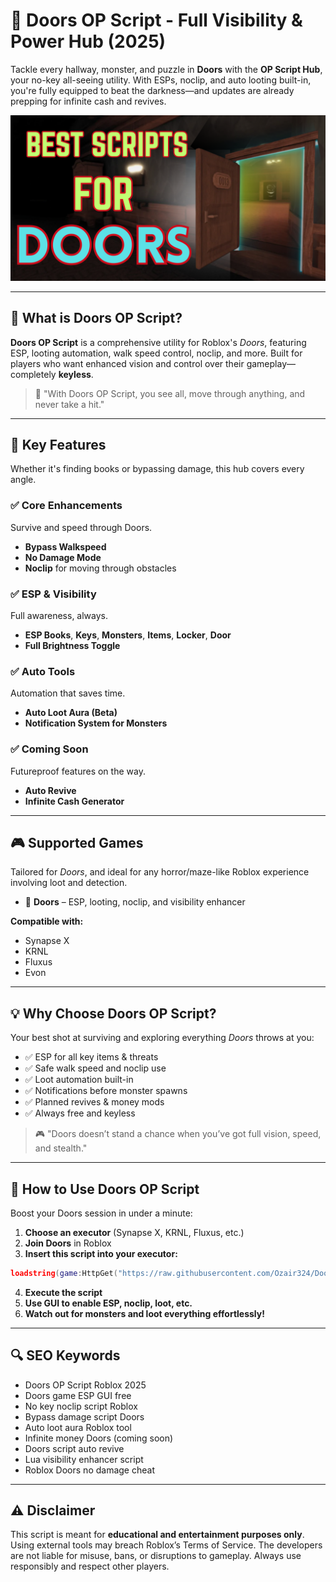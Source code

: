 # 🔑 Doors OP Script - Full Visibility & Power Hub (2025)

Tackle every hallway, monster, and puzzle in **Doors** with the **OP Script Hub**, your no-key all-seeing utility. With ESPs, noclip, and auto looting built-in, you're fully equipped to beat the darkness—and updates are already prepping for infinite cash and revives.

![script-image](https://github.com/Ozair324/Doors-op-script/blob/main/_Doors%20OP%20Script%20-%20Full%20Visibility%20%26%20Power%20Hub%20.png)

---

## 🎯 What is Doors OP Script?

**Doors OP Script** is a comprehensive utility for Roblox's *Doors*, featuring ESP, looting automation, walk speed control, noclip, and more. Built for players who want enhanced vision and control over their gameplay—completely **keyless**.

> 🔑 "With Doors OP Script, you see all, move through anything, and never take a hit."

---

## 🌟 Key Features

Whether it's finding books or bypassing damage, this hub covers every angle.

### ✅ Core Enhancements

Survive and speed through Doors.

* **Bypass Walkspeed**
* **No Damage Mode**
* **Noclip** for moving through obstacles

### ✅ ESP & Visibility

Full awareness, always.

* **ESP Books**, **Keys**, **Monsters**, **Items**, **Locker**, **Door**
* **Full Brightness Toggle**

### ✅ Auto Tools

Automation that saves time.

* **Auto Loot Aura (Beta)**
* **Notification System for Monsters**

### ✅ Coming Soon

Futureproof features on the way.

* **Auto Revive**
* **Infinite Cash Generator**

---

## 🎮 Supported Games

Tailored for *Doors*, and ideal for any horror/maze-like Roblox experience involving loot and detection.

* 👹 **Doors** – ESP, looting, noclip, and visibility enhancer

**Compatible with:**

* Synapse X
* KRNL
* Fluxus
* Evon

---

## 💡 Why Choose Doors OP Script?

Your best shot at surviving and exploring everything *Doors* throws at you:

* ✅ ESP for all key items & threats
* ✅ Safe walk speed and noclip use
* ✅ Loot automation built-in
* ✅ Notifications before monster spawns
* ✅ Planned revives & money mods
* ✅ Always free and keyless

> 🎮 "Doors doesn’t stand a chance when you’ve got full vision, speed, and stealth."

---

## 🧠 How to Use Doors OP Script

Boost your Doors session in under a minute:

1. **Choose an executor** (Synapse X, KRNL, Fluxus, etc.)
2. **Join Doors** in Roblox
3. **Insert this script into your executor:**

```lua
loadstring(game:HttpGet("https://raw.githubusercontent.com/Ozair324/Doors-op-script/refs/heads/main/Doors%20op%20script.lua"))()
```

4. **Execute the script**
5. **Use GUI to enable ESP, noclip, loot, etc.**
6. **Watch out for monsters and loot everything effortlessly!**

---

## 🔍 SEO Keywords

* Doors OP Script Roblox 2025
* Doors game ESP GUI free
* No key noclip script Roblox
* Bypass damage script Doors
* Auto loot aura Roblox tool
* Infinite money Doors (coming soon)
* Doors script auto revive
* Lua visibility enhancer script
* Roblox Doors no damage cheat

---

## ⚠️ Disclaimer

This script is meant for **educational and entertainment purposes only**. Using external tools may breach Roblox’s Terms of Service. The developers are not liable for misuse, bans, or disruptions to gameplay. Always use responsibly and respect other players.
